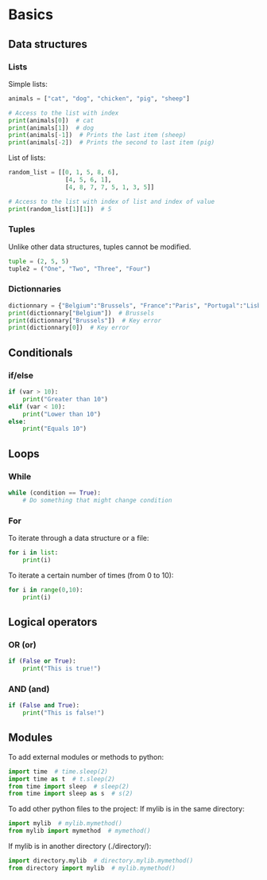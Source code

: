 # Basics

## Data structures
### Lists
Simple lists:
```python
animals = ["cat", "dog", "chicken", "pig", "sheep"]

# Access to the list with index
print(animals[0])  # cat
print(animals[1])  # dog
print(animals[-1])  # Prints the last item (sheep)
print(animals[-2])  # Prints the second to last item (pig)
```

List of lists:
```python
random_list = [[0, 1, 5, 8, 6],
				[4, 5, 6, 1],
				[4, 8, 7, 7, 5, 1, 3, 5]]

# Access to the list with index of list and index of value
print(random_list[1][1])  # 5
```

### Tuples
Unlike other data structures, tuples cannot be modified.
```python
tuple = (2, 5, 5)
tuple2 = ("One", "Two", "Three", "Four")
```

### Dictionnaries
```python
dictionnary = {"Belgium":"Brussels", "France":"Paris", "Portugal":"Lisbonne"}
print(dictionnary["Belgium"])  # Brussels
print(dictionnary["Brussels"])  # Key error
print(dictionnary[0])  # Key error
```


## Conditionals
### if/else
```python
if (var > 10):
	print("Greater than 10")
elif (var < 10):
	print("Lower than 10")
else:
	print("Equals 10")
```


## Loops
### While
```python
while (condition == True):
	# Do something that might change condition
```

### For
To iterate through a data structure or a file:
```python
for i in list:
	print(i)
```

To iterate a certain number of times (from 0 to 10):
```python
for i in range(0,10):
	print(i)
```


## Logical operators
### OR (or)
```python
if (False or True):
	print("This is true!")
```

### AND (and)
```python
if (False and True):
	print("This is false!")
```

## Modules
To add external modules or methods to python:
```python
import time  # time.sleep(2)
import time as t  # t.sleep(2)
from time import sleep  # sleep(2)
from time import sleep as s  # s(2)
```

To add other python files to the project:
If mylib is in the same directory:
```python
import mylib  # mylib.mymethod()
from mylib import mymethod  # mymethod()
```

If mylib is in another directory (./directory/):
```python
import directory.mylib  # directory.mylib.mymethod()
from directory import mylib  # mylib.mymethod()
```

